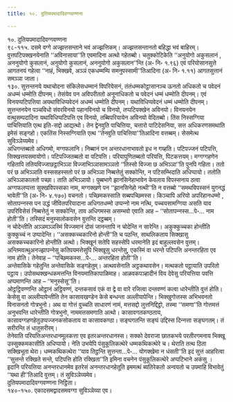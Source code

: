 ```yaml
---
title: १०. दुतियपमादादिवग्गवण्णना

---
```

१०. दुतियपमादादिवग्गवण्णना  
९८-११५. दसमे वग्गे अज्झत्तसन्ताने भवं अज्झत्तिकम्। अज्झत्तसन्तानतो बहिद्धा भवं बाहिरम्। वुत्तपटिपक्खनयेनाति ‘‘अविनासाया’’ति एवमादिना अत्थो गहेतब्बो। चतुक्‍कोटिकेति ‘‘अनुयोगो अकुसलानं , अननुयोगो कुसलानं, अनुयोगो कुसलानं, अननुयोगो अकुसलान’’न्ति (अ॰ नि॰ १.९६) एवं परियोसानसुत्ते आगतनयं गहेत्वा ‘‘नाहं, भिक्खवे, अञ्‍ञं एकधम्मम्पि समनुपस्सामी’’तिआदिना (अ॰ नि॰ १.११) आगतसुत्तानं समञ्‍ञा जाता।  
१३०. सुत्तन्तनये यथाचोदना संकिलेसधम्मानं विपरियेसनं, तंतंधम्मकोट्ठासानञ्‍च ऊनतो अधिकतो च पवेदनं अधम्मं धम्मोति दीपनम्। तेसंयेव पन अविपरीततो अनूनाधिकतो च पवेदनं धम्मं धम्मोति दीपनम्। एवं विनयप्पटिपत्तिया अयथाविधिप्पवेदनं अधम्मं धम्मोति दीपनम्। यथाविधिप्पवेदनं धम्मं धम्मोति दीपनम्। सुत्तन्तनयेन पञ्‍चविधो संवरविनयो पहानविनयो च विनयो, तप्पटिपक्खेन अविनयो। विनयनयेन वत्थुसम्पदादिना यथाविधिप्पटिपत्ति एव विनयो, तब्बिपरियायेन अविनयो वेदितब्बो। तिंस निस्सग्गिया पाचित्तियाति एत्थ इति-सद्दो आद्यत्थो। तेन द्वेनवुति पाचित्तिया, चत्तारो पाटिदेसनिया, सत्त अधिकरणसमथाति इमेसं सङ्गहो। एकतिंस निस्सग्गियाति एत्थ ‘‘तेनवुति पाचित्तिया’’तिआदिना वत्तब्बम्। सेसमेत्थ सुविञ्‍ञेय्यमेव।  
अधिगन्तब्बतो अधिगमो, मग्गफलानि। निब्बानं पन अन्तरधानाभावतो इध न गय्हति। पटिपज्‍जनं पटिपत्ति, सिक्खत्तयसमायोगो। पटिपज्‍जितब्बतो वा पटिपत्ति। परियापुणितब्बतो परियत्ति, पिटकत्तयम्। मग्गग्गहणेन गहितापि ततियविज्‍जाछट्ठाभिञ्‍ञा विज्‍जाभिञ्‍ञासामञ्‍ञतो ‘‘तिस्सो विज्‍जा छ अभिञ्‍ञा’’ति पुनपि गहिता। ततो परं छ अभिञ्‍ञाति वस्ससहस्सतो परं छ अभिञ्‍ञा निब्बत्तेतुं सक्‍कोन्ति, न पटिसम्भिदाति अधिप्पायो। ततोति अभिञ्‍ञाकालतो पच्छा। ताति अभिञ्‍ञायो। पुब्बभागे झानसिनेहाभावेन केवलाय विपस्सनाय ठत्वा अग्गफलप्पत्ता सुक्खविपस्सका नाम, मग्गक्खणे पन ‘‘झानसिनेहो नत्थी’’ति न वत्तब्बो ‘‘समथविपस्सनं युगनद्धं भावेती’’ति (अ॰ नि॰ ४.१७०) वचनतो। पच्छिमकस्साति सब्बपच्छिमस्स। किञ्‍चापि अरियो अपरिहानधम्मो , सोतापन्‍नस्स पन उद्धं जीवितपरियादाना अधिगतधम्मो उप्पन्‍नो नाम नत्थि, पच्‍चयसामग्गिया असति याव उपरिविसेसं निब्बत्तेतुं न सक्‍कोन्ति, ताव अधिगमस्स असम्भवो एवाति आह – ‘‘सोतापन्‍नस्स…पे॰… नाम होती’’ति। तस्सिदं मनुस्सलोकवसेन वुत्तन्ति दट्ठब्बम्।  
न चोदेन्तीति अञ्‍ञमञ्‍ञस्मिं विज्‍जमानं दोसं जानन्तापि न चोदेन्ति न सारेन्ति। अकुक्‍कुच्‍चका होन्तीति कुक्‍कुच्‍चं न उप्पादेन्ति। ‘‘असक्‍कच्‍चकारिनो होन्ती’’ति च पठन्ति, साथलिकताय सिक्खासु असक्‍कच्‍चकारिनो होन्तीति अत्थो। भिक्खूनं सतेपि सहस्सेपि धरमानेति इदं बाहुल्‍लवसेन वुत्तम्। अन्तिमवत्थुअनज्झापन्‍नेसु कतिपयमत्तेसुपि भिक्खूसु धरन्तेसु, एकस्मिं वा धरन्ते पटिपत्ति अनन्तरहिता एव नाम होति। तेनेवाह – ‘‘पच्छिमकस्स…पे॰… अन्तरहिता होती’’ति।  
अन्तेवासिके गहेतुन्ति अन्तेवासिके सङ्गहेतुम्। अत्थवसेनाति अट्ठकथावसेन। मत्थकतो पट्ठायाति उपरितो पट्ठाय। उपोसथक्खन्धकमत्तन्ति विनयमातिकापाळिमाह। आळवकपञ्हादीनं विय देवेसु परियत्तिया पवत्ति अप्पमाणन्ति आह – ‘‘मनुस्सेसू’’ति।  
ओट्ठट्ठिवण्णन्ति ओट्ठानं अट्ठिवण्णं, दन्तकसावं एकं वा द्वे वा वारे रजित्वा दन्तवण्णं कत्वा धारेन्तीति वुत्तं होति। केसेसु वा अल्‍लीयापेन्तीति तेन कासावखण्डेन केसे बन्धन्ता अल्‍लीयापेन्ति। भिक्खुगोत्तस्स अभिभवनतो विनासनतो गोत्रभुनो। अथ वा गोत्तं वुच्‍चति साधारणं नामं, मत्तसद्दो लुत्तनिद्दिट्ठो, तस्मा ‘‘समणा’’ति गोत्तमत्तं अनुभवन्ति धारेन्तीति गोत्रभुनो, नाममत्तसमणाति अत्थो। कासावगतकण्ठताय, कासावग्गहणहेतुउप्पज्‍जनकसोकताय वा कासावकण्ठा। सङ्घगतन्ति सङ्घं उद्दिस्स दिन्‍नत्ता सङ्घगतम्। तं सरीरन्ति तं धातुसरीरम्।  
तेनेवाति परियत्तिअन्तरधानमूलकत्ता एव इतरअन्तरधानस्स। सक्‍को देवराजा छातकभये परतीरगमनाय भिक्खू उस्सुक्‍कमकासीति अधिप्पायो। नेति उभयेपि पंसुकूलिकत्थेरे धम्मकथिकत्थेरे च। थेराति तत्थ ठिता सक्खिभूता थेरा। धम्मकथिकत्थेरा ‘‘याव तिट्ठन्ति सुत्तन्ता…पे॰… योगक्खेमा न धंसती’’ति इदं सुत्तं आहरित्वा ‘‘सुत्तन्ते रक्खिते सन्ते, पटिपत्ति होति रक्खिता’’ति इमिना वचनेन पंसुकूलिकत्थेरे अप्पटिभाने अकंसु । इदानि परियत्तिया अनन्तरधानमेव इतरेसं अनन्तरधानहेतूति इममत्थं ब्यतिरेकतो अन्वयतो च उपमाहि विभावेतुं ‘‘यथा ही’’तिआदि वुत्तम्। तं सुविञ्‍ञेय्यमेव।  
दुतियपमादादिवग्गवण्णना निट्ठिता।  
१४०-१५०. एकादसमद्वादसमवग्गा सुविञ्‍ञेय्या एव।  